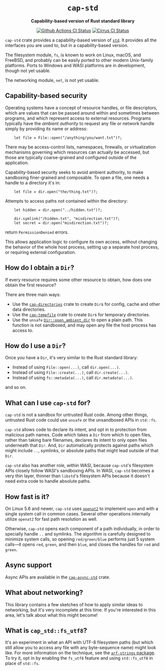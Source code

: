 <div align="center">
  <h1><code>cap-std</code></h1>

  <p>
    <strong>Capability-based version of Rust standard library</strong>
  </p>

  <p>
    <a href="https://github.com/sunfishcode/cap-std/actions?query=workflow%3ACI"><img src="https://github.com/sunfishcode/cap-std/workflows/CI/badge.svg" alt="Github Actions CI Status" /></a>
    <a href="https://cirrus-ci.com/github/sunfishcode/cap-std"><img src="https://api.cirrus-ci.com/github/sunfishcode/cap-std.svg" alt="Cirrus CI Status" /></a>
  </p>
</div>

`cap-std` crate provides a capability-based version of [`std`]. It provides all the
interfaces you are used to, but in a capability-based version.

[`std`]: https://doc.rust-lang.org/std/

The filesystem module, `fs`, is known to work on Linux, macOS, and FreeBSD, and
probably can be easily ported to other modern Unix-family platforms. Ports to
Windows and WASI platforms are in development, though not yet usable.

The networking module, `net`, is not yet usable.

## Capability-based security

Operating systems have a concept of resource handles, or file descriptors, which
are values that can be passed around within and sometimes between programs, and
which represent access to external resources. Programs typically have the
*ambient authority* to request any file or network handle simply by providing
its name or address:

```
    let file = File::open("/anything/you/want.txt")?;
```

There may be access-control lists, namespaces, firewalls, or virtualization
mechanisms governing which resources can actually be accessed, but those are
typically coarse-grained and configured outside of the application.

Capability-based security seeks to avoid ambient authority, to make sandboxing
finer-grained and composable. To open a file, one needs a handle to a directory
it's in:

```
    let file = dir.open("the/thing.txt")?;
```

Attempts to access paths not contained within the directory:

```
    let hidden = dir.open("../hidden.txt")?;

    dir.symlink("/hidden.txt", "misdirection.txt")?;
    let secret = dir.open("misdirection.txt")?;
```

return `PermissionDenied` errors.

This allows application logic to configure its own access, without changing
the behavior of the whole host process, setting up a separate host process, or
requiring external configuration.

## How do I obtain a `Dir`?

If every resource requires some other resource to obtain, how does one obtain
the first resource?

There are three main ways:
 - Use the [`cap-directories`] crate to create `Dir`s for config, cache and
   other data directories.
 - Use the [`cap-tempfile`] crate to create `Dir`s for temporary directories.
 - Use the `unsafe` [`Dir::open_ambient_dir`] to open a plain path. This
   function is not sandboxed, and may open any file the host process has
   access to.

[`cap-directories`]: https://crates.io/crates/cap-directories
[`cap-tempfile`]: https://crates.io/crates/cap-tempfile
[`Dir::open_ambient_dir`]: https://docs.rs/cap-std/latest/cap_std/fs/struct.Dir.html#method.open_ambient_dir

## How do I use a `Dir`?

Once you have a `Dir`, it's very similar to the Rust standard library:

 - Instead of using `File::open(...)`, call `dir.open(...)`.
 - Instead of using `File::create(...)`, call `dir.create(...)`.
 - Instead of using `fs::metadata(...)`, call `dir.metadata(...)`.

and so on.

## What can I use `cap-std` for?

`cap-std` is not a sandbox for untrusted Rust code. Among other things,
untrusted Rust code could use `unsafe` or the unsandboxed APIs in `std::fs`.

`cap-std` allows code to declare its intent, and opt in to protection from
malicious path names. Code which takes a `Dir` from which to open files, rather
than taking bare filenames, declares its intent to only open files underneath
that `Dir`. And, `Dir` automatically protects against paths which might include
`..`, symlinks, or absolute paths that might lead outside of that `Dir`.

`cap-std` also has another role, within WASI, because `cap-std`'s filesystem
APIs closely follow WASI's sandboxing APIs. In WASI, `cap-std` becomes a very
thin layer, thinner than `libstd`'s filesystem APIs because it doesn't need
extra code to handle absolute paths.

## How fast is it?

On Linux 5.6 and newer, `cap-std` uses [`openat2`] to implement `open` and with
a single system call in common cases. Several other operations internally
utilize `openat2` for fast path resolution as well.

Otherwise, `cap-std` opens each component of a path individually, in order to
specially handle `..` and symlinks. The algorithm is carefully designed to
minimize system calls, so opening `red/green/blue` performs just 5 system
calls—it opens `red`, `green`, and then `blue`, and closes the handles for `red`
and `green`.

[`openat2`]: https://lwn.net/Articles/796868/

## Async support

Async APIs are available in the [`cap-async-std`] crate.

[`cap-async-std`]: https://crates.io/crates/cap-async-std

## What about networking?

This library contains a few sketches of how to apply similar ideas to
networking, but it's very incomplete at this time. If you're interested in this
area, let's talk about what this might become!

## What is `cap_std::fs_utf8`?

It's an experiment in what an API with UTF-8 filesystem paths (but which still
allow you to access any file with any byte-sequence name) might look like. For
more information on the technique, see the [`arf-strings` package]. To try it,
opt in by enabling the `fs_utf8` feature and using `std::fs_utf8` in place of
`std::fs`.

[`arf-strings` package]: https://github.com/bytecodealliance/arf-strings/
